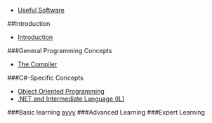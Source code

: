 * [Useful Software](SOFTWARE.md)

##Introduction
* [Introduction](README.md)

###General Programming Concepts
* [The Compiler](COMPILER.md)

###C#-Specific Concepts
* [Object Oriented Programming](OOP.md)
* [.NET and Intermediate Language (IL)](IL.md)

###Basic learning
[ayyy](SAMPLEFILE.md)
###Advanced Learning
###Expert Learning